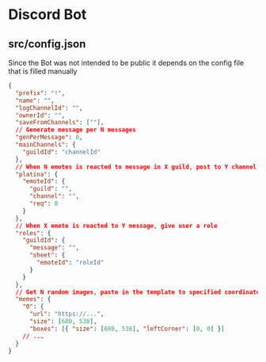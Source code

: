 # Discord Bot

## src/config.json

Since the Bot was not intended to be public it depends on the config file that is filled manually

```json
{
  "prefix": "!",
  "name": "",
  "logChannelId": "",
  "ownerId": "",
  "saveFromChannels": [""],
  // Generate message per N messages
  "genPerMessage": 0,
  "mainChannels": {
    "guildId": "channelId"
  },
  // When N emotes is reacted to message in X guild, post to Y channel
  "platina": {
    "emoteId": {
      "guild": "",
      "channel": "",
      "req": 0
    }
  },
  // When X emote is reacted to Y message, give user a role
  "roles": {
    "guildId": {
      "message": "",
      "sheet": {
        "emoteId": "roleId"
      }
    }
  },
  // Get N random images, paste in the template to specified coordinates
  "memes": {
    "0": {
      "url": "https://...",
      "size": [680, 538],
      "boxes": [{ "size": [680, 538], "leftCorner": [0, 0] }]
    // ...
  }
}
```
